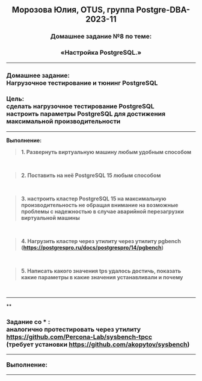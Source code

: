 **<div align="center"><h2>Морозова Юлия, OTUS, группа Postgre-DBA-2023-11</h2></div>**

**<div align=center><h3>Домашнее задание №8 по теме:</h3></div>**
**<div align=center><h3>«Настройка PostgreSQL.»</h3></div>**

***
**<h3>Домашнее задание:
<br>Нагрузочное тестирование и тюнинг PostgreSQL</h3>**

**<h3>Цель:
<br>сделать нагрузочное тестирование PostgreSQL
<br>настроить параметры PostgreSQL для достижения максимальной производительности</h3>**

***

**Выполнение:**

>**1. Развернуть виртуальную машину любым удобным способом**



<br/>

>**2. Поставить на неё PostgreSQL 15 любым способом**



<br/>

>**3. настроить кластер PostgreSQL 15 на максимальную производительность не обращая внимание на возможные проблемы с надежностью в случае аварийной перезагрузки виртуальной машины**



  <br/>

>**4. Нагрузить кластер через утилиту через утилиту pgbench (https://postgrespro.ru/docs/postgrespro/14/pgbench)**



  <br/>

>**5. Написать какого значения tps удалось достичь, показать какие параметры в какие значения устанавливали и почему**



<br/>
  



***
**<h3> Задание со * :
<br>аналогично протестировать через утилиту https://github.com/Percona-Lab/sysbench-tpcc 
<br>(требует установки https://github.com/akopytov/sysbench)
***

**Выполнение:**


***

